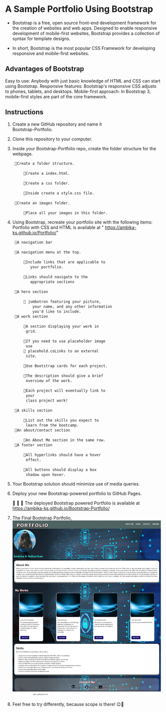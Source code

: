 # A Sample Portfolio Using Bootstrap

* Bootstrap is a free, open source front-end development framework for the creation of websites and web apps. Designed to enable responsive development of mobile-first websites, Bootstrap provides a collection of syntax for template designs.

* In short, Bootstrap is the most popular CSS Framework for developing responsive and mobile-first websites.

## Advantages of Bootstrap
Easy to use: Anybody with just basic knowledge of HTML and CSS can start using Bootstrap. Responsive features: Bootstrap's responsive CSS adjusts to phones, tablets, and desktops. Mobile-first approach: In Bootstrap 3, mobile-first styles are part of the core framework.

## Instructions

1. Create a new GitHub repository and name it   
   Bootstrap-Portfolio.

2. Clone this repository to your computer.

3. Inside your Bootstrap-Portfolio repo, create the 
   folder structure for the webpage.

        🔷Create a folder structure.

            🔲Create a index.html.

            🔲Create a css folder.

            🔲Inside create a style.css file.

        🔷Create an images folder.

            🔲Place all your images in this folder.
4. Using Bootstrap, recreate your portfolio site with 
   the following items: 
    Portfolio with CSS and HTML is available at 
    " https://ambika-ks.github.io/Portfolio/"

        🔷A navigation bar

        🔷A navigation menu at the top. 

            🔲Include links that are applicable to  
               your portfolio.

            🔲Links should navigate to the 
               appropriate sections

        🔷A hero section

            🔲 jumbotron featuring your picture, 
                your name, and any other information 
                you'd like to include.
        🔷A work section

            🔲A section displaying your work in 
             grid.

            🔲If you need to use placeholder image 
             use 
            🔲 placehold.coLinks to an external 
             site.

            🔲Use Bootstrap cards for each project.

            🔲The description should give a brief 
             overview of the work.

            🔲Each project will eventually link to 
             your 
             class project work!

        🔷A skills section
            
            🔲List out the skills you expect to 
             learn from the bootcamp.
        🔷An about/contact section

            🔲An About Me section in the same row.
        🔷A footer section
            
            🔲All hyperlinks should have a hover 
             effect.
            
            🔲All buttons should display a box 
             shadow upon hover.

5. Your Bootstrap solution should minimize use of media queries.

6. Deploy your new Bootstrap-powered portfolio to GitHub Pages.
 
      🔷 🔷 🔷 The deployed Bootstrap powered Portfolio is 
          available at
         https://ambika-ks.github.io/Bootstrap-Portfolio/

7. The Final Bootstrap Portfolio,
        ![Final Bootstrap portfolio](images/Screenshot-Bootstrap-Portfolio.png)

8. Feel free to try differently, because scope is 
   there! 😉💃
